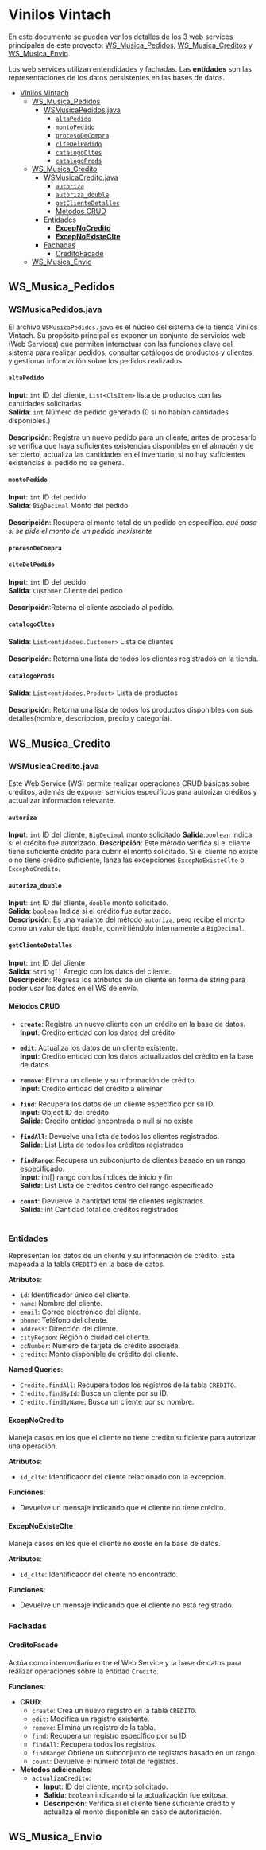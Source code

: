 # Vinilos Vintach

En este documento se pueden ver los detalles de los 3 web services principales de este proyecto: [WS_Musica_Pedidos](#ws_musica_pedidos), [WS_Musica_Creditos](#ws_musica_credito) y [WS_Musica_Envio](#WS_Musica_Envio).

Los web services utilizan entendidades y fachadas. Las **entidades** son las representaciones de los datos persistentes en las bases de datos.

- [Vinilos Vintach](#vinilos-vintach)
  - [WS_Musica_Pedidos](#ws_musica_pedidos)
    - [WSMusicaPedidos.java](#wsmusicapedidosjava)
      - [`altaPedido`](#altapedido)
      - [`montoPedido`](#montopedido)
      - [`procesoDeCompra`](#procesodecompra)
      - [`clteDelPedido`](#cltedelpedido)
      - [`catalogoCltes`](#catalogocltes)
      - [`catalogoProds`](#catalogoprods)
  - [WS_Musica_Credito](#ws_musica_credito)
    - [WSMusicaCredito.java](#wsmusicacreditojava)
      - [`autoriza`](#autoriza)
      - [`autoriza_double`](#autoriza_double)
      - [`getClienteDetalles`](#getclientedetalles)
      - [Métodos CRUD](#métodos-crud)
    - [Entidades](#entidades)
      - [**ExcepNoCredito**](#excepnocredito)
      - [**ExcepNoExisteClte**](#excepnoexisteclte)
    - [Fachadas](#fachadas)
      - [CreditoFacade](#creditofacade)
  - [WS_Musica_Envio](#ws_musica_envio)

## WS_Musica_Pedidos

### WSMusicaPedidos.java

El archivo `WSMusicaPedidos.java` es el núcleo del sistema de la tienda Vinilos Vintach. Su propósito principal es exponer un conjunto de servicios web (Web Services) que permiten interactuar con las funciones clave del sistema para realizar pedidos, consultar catálogos de productos y clientes, y gestionar información sobre los pedidos realizados.

#### `altaPedido`

**Input**: `int` ID del cliente, `List<ClsItem>` lista de productos con las cantidades solicitadas <br>
**Salida**: `int` Número de pedido generado (0 si no habían cantidades disponibles.) <br><br>
**Descripción**: Registra un nuevo pedido para un cliente, antes de procesarlo se verifica que haya suficientes existencias disponibles en el almacén y de ser cierto, actualiza las cantidades en el inventario, si no hay suficientes existencias el pedido no se genera.

#### `montoPedido`

**Input**: `int` ID del pedido <br>
**Salida**: `BigDecimal` Monto del pedido <br><br>
**Descripción**: Recupera el monto total de un pedido en específico.
_qué pasa si se pide el monto de un pedido inexistente_

#### `procesoDeCompra`

#### `clteDelPedido`

**Input**: `int` ID del pedido <br>
**Salida**: `Customer` Cliente del pedido <br><br>
**Descripción**:Retorna el cliente asociado al pedido.

#### `catalogoCltes`

**Salida**: `List<entidades.Customer>` Lista de clientes <br><br>
**Descripción**: Retorna una lista de todos los clientes registrados en la tienda.

#### `catalogoProds`

**Salida**: `List<entidades.Product>` Lista de productos <br><br>
**Descripción**: Retorna una lista de todos los productos disponibles con sus detalles(nombre, descripción, precio y categoría).

## WS_Musica_Credito

### WSMusicaCredito.java

Este Web Service (WS) permite realizar operaciones CRUD básicas sobre créditos, además de exponer servicios específicos para autorizar créditos y actualizar información relevante.

#### `autoriza`

**Input**: `int` ID del cliente, `BigDecimal` monto solicitado
**Salida**:`boolean` Indica si el crédito fue autorizado.
**Descripción**:
Este método verifica si el cliente tiene suficiente crédito para cubrir el monto solicitado. Si el cliente no existe o no tiene crédito suficiente, lanza las excepciones `ExcepNoExisteClte` o `ExcepNoCredito`.

#### `autoriza_double`

**Input**: `int` ID del cliente, `double` monto solicitado. <br>
**Salida**: `boolean` Indica si el crédito fue autorizado. <br>
**Descripción**: Es una variante del método `autoriza`, pero recibe el monto como un valor de tipo `double`, convirtiéndolo internamente a `BigDecimal`.

#### `getClienteDetalles`

**Input**: `int` ID del cliente <br>
**Salida**: `String[]` Arreglo con los datos del cliente. <br>
**Descripción**: Regresa los atributos de un cliente en forma de string para poder usar los datos en el WS de envío.

#### Métodos CRUD

- **`create`**: Registra un nuevo cliente con un crédito en la base de datos.
  <br> **Input**: Credito entidad con los datos del crédito

- **`edit`**: Actualiza los datos de un cliente existente.
  <br> **Input**: Credito entidad con los datos actualizados del crédito en la base de datos.

- **`remove`**: Elimina un cliente y su información de crédito.
  <br> **Input**: Credito entidad del crédito a eliminar <br>

- **`find`**: Recupera los datos de un cliente específico por su ID.
  <br> **Input**: Object ID del crédito <br>
  **Salida**: Credito entidad encontrada o null si no existe

- **`findAll`**: Devuelve una lista de todos los clientes registrados.
  <br> **Salida**: List<Credito> Lista de todos los créditos registrados

- **`findRange`**: Recupera un subconjunto de clientes basado en un rango especificado.
  <br> **Input**: int[] rango con los índices de inicio y fin <br>
  **Salida**: List<Credito> Lista de créditos dentro del rango especificado

- **`count`**: Devuelve la cantidad total de clientes registrados.
  <br> **Salida**: int Cantidad total de créditos registrados <br><br>

### Entidades

Representan los datos de un cliente y su información de crédito. Está mapeada a la tabla `CREDITO` en la base de datos.

**Atributos**:

- `id`: Identificador único del cliente.
- `name`: Nombre del cliente.
- `email`: Correo electrónico del cliente.
- `phone`: Teléfono del cliente.
- `address`: Dirección del cliente.
- `cityRegion`: Región o ciudad del cliente.
- `ccNumber`: Número de tarjeta de crédito asociada.
- `credito`: Monto disponible de crédito del cliente.

**Named Queries**:

- `Credito.findAll`: Recupera todos los registros de la tabla `CREDITO`.
- `Credito.findById`: Busca un cliente por su ID.
- `Credito.findByName`: Busca un cliente por su nombre.

#### **ExcepNoCredito**

Maneja casos en los que el cliente no tiene crédito suficiente para autorizar una operación.

**Atributos**:

- `id_clte`: Identificador del cliente relacionado con la excepción.

**Funciones**:

- Devuelve un mensaje indicando que el cliente no tiene crédito.

#### **ExcepNoExisteClte**

Maneja casos en los que el cliente no existe en la base de datos.

**Atributos**:

- `id_clte`: Identificador del cliente no encontrado.

**Funciones**:

- Devuelve un mensaje indicando que el cliente no está registrado.

### Fachadas

#### CreditoFacade

Actúa como intermediario entre el Web Service y la base de datos para realizar operaciones sobre la entidad `Credito`.

**Funciones**:

- **CRUD**:
  - `create`: Crea un nuevo registro en la tabla `CREDITO`.
  - `edit`: Modifica un registro existente.
  - `remove`: Elimina un registro de la tabla.
  - `find`: Recupera un registro específico por su ID.
  - `findAll`: Recupera todos los registros.
  - `findRange`: Obtiene un subconjunto de registros basado en un rango.
  - `count`: Devuelve el número total de registros.
- **Métodos adicionales**:
  - `actualizaCredito`:
    - **Input**: ID del cliente, monto solicitado.
    - **Salida**: `boolean` indicando si la actualización fue exitosa.
    - **Descripción**: Verifica si el cliente tiene suficiente crédito y actualiza el monto disponible en caso de autorización.

## WS_Musica_Envio

